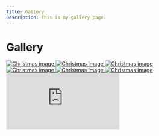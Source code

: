 ```yaml
---
Title: Gallery
Description: This is my gallery page.
---
```


Gallery
====================================

<div class="gallery-holder">
    <a href="%base_url%/image/christmas-1.jpg" target="_blank">
        <picture>
            <source media="(min-width: 767px)" srcset="%base_url%/image/christmas-1.jpg?q=80&w=250&h=250&crop-to-fit">
            <img src="%base_url%/image/christmas-1.jpg?w=766&h=450&crop-to-fit" alt="Christmas image">
        </picture>
    </a>
    <a href="%base_url%/image/christmas-2.jpg" target="_blank">
        <picture>
            <source media="(min-width: 767px)" srcset="%base_url%/image/christmas-2.jpg?q=80&w=250&h=250&crop-to-fit">
            <img src="%base_url%/image/christmas-2.jpg?w=766&h=450&crop-to-fit" alt="Christmas image">
        </picture>
    </a>
    <a href="%base_url%/image/christmas-3.jpg" target="_blank">
        <picture>
            <source media="(min-width: 767px)" srcset="%base_url%/image/christmas-3.jpg?q=80&w=250&h=250&crop-to-fit">
            <img src="%base_url%/image/christmas-3.jpg?w=766&h=450&crop-to-fit" alt="Christmas image">
        </picture>
    </a>
    <a href="%base_url%/image/christmas-4.jpg" target="_blank">
        <picture>
            <source media="(min-width: 767px)" srcset="%base_url%/image/christmas-4.jpg?q=80&w=250&h=250&crop-to-fit">
            <img src="%base_url%/image/christmas-4.jpg?w=766&h=450&crop-to-fit" alt="Christmas image">
        </picture>
    </a>
    <a href="%base_url%/image/christmas-5.jpg" target="_blank">
        <picture>
            <source media="(min-width: 767px)" srcset="%base_url%/image/christmas-5.jpg?q=80&w=250&h=250&crop-to-fit">
            <img src="%base_url%/image/christmas-5.jpg?w=766&h=450&crop-to-fit" alt="Christmas image">
        </picture>
    </a>
    <a href="%base_url%/image/christmas-6.jpg" target="_blank">
        <picture>
            <source media="(min-width: 668px)" srcset="%base_url%/image/christmas-6.jpg?q=80&w=250&h=250&crop-to-fit">
            <img src="%base_url%/image/christmas-6.jpg?w=766&h=450&crop-to-fit" alt="Christmas image">
        </picture>
    </a>
</div>

<div class="embed-container">
    <iframe src="https://www.youtube.com/embed/NfqWfq_BrDE?si=_8lbd46ncaR7ipwP" frameborder="0" allowfullscreen>
    </iframe>
</div>